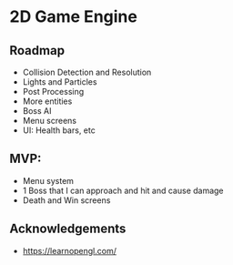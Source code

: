 # 2D Game Engine
## Roadmap

- Collision Detection and Resolution
- Lights and Particles
- Post Processing
- More entities
- Boss AI 
- Menu screens
- UI: Health bars, etc

## MVP:

- Menu system
- 1 Boss that I can approach and hit and cause damage
- Death and Win screens

## Acknowledgements

- https://learnopengl.com/
